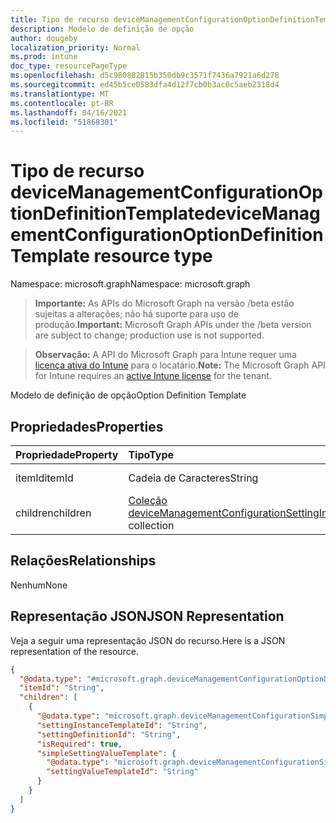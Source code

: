 ```yaml
---
title: Tipo de recurso deviceManagementConfigurationOptionDefinitionTemplate
description: Modelo de definição de opção
author: dougeby
localization_priority: Normal
ms.prod: intune
doc_type: resourcePageType
ms.openlocfilehash: d5c980882815b350db9c3571f7436a7921a6d278
ms.sourcegitcommit: ed45b5ce0583dfa4d12f7cb0b3ac0c5aeb2318d4
ms.translationtype: MT
ms.contentlocale: pt-BR
ms.lasthandoff: 04/16/2021
ms.locfileid: "51868301"
---
```

# <a name="devicemanagementconfigurationoptiondefinitiontemplate-resource-type"></a><span data-ttu-id="5e75d-103">Tipo de recurso deviceManagementConfigurationOptionDefinitionTemplate</span><span class="sxs-lookup"><span data-stu-id="5e75d-103">deviceManagementConfigurationOptionDefinitionTemplate resource type</span></span>

<span data-ttu-id="5e75d-104">Namespace: microsoft.graph</span><span class="sxs-lookup"><span data-stu-id="5e75d-104">Namespace: microsoft.graph</span></span>

> <span data-ttu-id="5e75d-105">**Importante:** As APIs do Microsoft Graph na versão /beta estão sujeitas a alterações; não há suporte para uso de produção.</span><span class="sxs-lookup"><span data-stu-id="5e75d-105">**Important:** Microsoft Graph APIs under the /beta version are subject to change; production use is not supported.</span></span>

> <span data-ttu-id="5e75d-106">**Observação:** A API do Microsoft Graph para Intune requer uma [licença ativa do Intune](https://go.microsoft.com/fwlink/?linkid=839381) para o locatário.</span><span class="sxs-lookup"><span data-stu-id="5e75d-106">**Note:** The Microsoft Graph API for Intune requires an [active Intune license](https://go.microsoft.com/fwlink/?linkid=839381) for the tenant.</span></span>

<span data-ttu-id="5e75d-107">Modelo de definição de opção</span><span class="sxs-lookup"><span data-stu-id="5e75d-107">Option Definition Template</span></span>

## <a name="properties"></a><span data-ttu-id="5e75d-108">Propriedades</span><span class="sxs-lookup"><span data-stu-id="5e75d-108">Properties</span></span>
|<span data-ttu-id="5e75d-109">Propriedade</span><span class="sxs-lookup"><span data-stu-id="5e75d-109">Property</span></span>|<span data-ttu-id="5e75d-110">Tipo</span><span class="sxs-lookup"><span data-stu-id="5e75d-110">Type</span></span>|<span data-ttu-id="5e75d-111">Descrição</span><span class="sxs-lookup"><span data-stu-id="5e75d-111">Description</span></span>|
|:---|:---|:---|
|<span data-ttu-id="5e75d-112">itemId</span><span class="sxs-lookup"><span data-stu-id="5e75d-112">itemId</span></span>|<span data-ttu-id="5e75d-113">Cadeia de Caracteres</span><span class="sxs-lookup"><span data-stu-id="5e75d-113">String</span></span>|<span data-ttu-id="5e75d-114">ItemId de opção</span><span class="sxs-lookup"><span data-stu-id="5e75d-114">Option ItemId</span></span>|
|<span data-ttu-id="5e75d-115">children</span><span class="sxs-lookup"><span data-stu-id="5e75d-115">children</span></span>|<span data-ttu-id="5e75d-116">[Coleção deviceManagementConfigurationSettingInstanceTemplate](../resources/intune-deviceconfigv2-devicemanagementconfigurationsettinginstancetemplate.md)</span><span class="sxs-lookup"><span data-stu-id="5e75d-116">[deviceManagementConfigurationSettingInstanceTemplate](../resources/intune-deviceconfigv2-devicemanagementconfigurationsettinginstancetemplate.md) collection</span></span>|<span data-ttu-id="5e75d-117">Opção Filhos</span><span class="sxs-lookup"><span data-stu-id="5e75d-117">Option Children</span></span>|

## <a name="relationships"></a><span data-ttu-id="5e75d-118">Relações</span><span class="sxs-lookup"><span data-stu-id="5e75d-118">Relationships</span></span>
<span data-ttu-id="5e75d-119">Nenhum</span><span class="sxs-lookup"><span data-stu-id="5e75d-119">None</span></span>

## <a name="json-representation"></a><span data-ttu-id="5e75d-120">Representação JSON</span><span class="sxs-lookup"><span data-stu-id="5e75d-120">JSON Representation</span></span>
<span data-ttu-id="5e75d-121">Veja a seguir uma representação JSON do recurso.</span><span class="sxs-lookup"><span data-stu-id="5e75d-121">Here is a JSON representation of the resource.</span></span>
<!-- {
  "blockType": "resource",
  "@odata.type": "microsoft.graph.deviceManagementConfigurationOptionDefinitionTemplate"
}
-->
``` json
{
  "@odata.type": "#microsoft.graph.deviceManagementConfigurationOptionDefinitionTemplate",
  "itemId": "String",
  "children": [
    {
      "@odata.type": "microsoft.graph.deviceManagementConfigurationSimpleSettingInstanceTemplate",
      "settingInstanceTemplateId": "String",
      "settingDefinitionId": "String",
      "isRequired": true,
      "simpleSettingValueTemplate": {
        "@odata.type": "microsoft.graph.deviceManagementConfigurationSimpleSettingValueTemplate",
        "settingValueTemplateId": "String"
      }
    }
  ]
}
```




